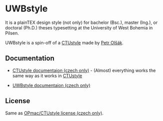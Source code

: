 # UWBstyle

It is a plainTEX design style (not only) for bachelor (Bsc.), master (Ing.), or doctoral (Ph.D.) theses typesetting at the University of West Bohemia in Pilsen.

UWBstyle is a spin-off of a [CTUstyle](http://petr.olsak.net/ctustyle.html) made by [Petr Olšák](http://petr.olsak.net).

## Documentation

- [CTUstyle documentaion (czech only)](http://petr.olsak.net/ftp/olsak/ctustyle/ctustyle-doc.pdf) - (Almost) everything works the same way as it works in [CTUstyle](http://petr.olsak.net/ctustyle.html)

- [UWBstyle documentaion (czech only)](https://github.com/vanam/UWBstyle/blob/master/uwbstyle-doc.pdf)

## License

Same as [OPmac/CTUstyle license (czech only)](http://petr.olsak.net/opmac.html).
